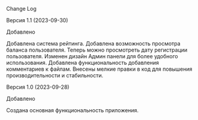 Change Log

Версия 1.1 (2023-09-30)

Добавлено


Добавлена система рейтинга.
Добавлена возможность просмотра баланса пользователя.
Теперь можно просмотреть дату регистрации пользователя.
Изменен дизайн Админ панели для более удобного использования.
Добавлена функциональность добавления комментариев к файлам.
Внесены мелкие правки в код для повышения производительности и стабильности.

Версия 1.0 (2023-09-28)

Добавлено


Создана основная функциональность приложения.
